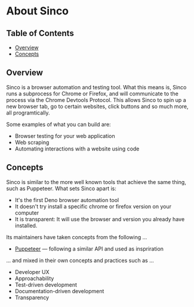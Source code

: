# About Sinco

## Table of Contents

* [Overview](#overview)
* [Concepts](#concepts)

## Overview

Sinco is a browser automation and testing tool. What this means is, Sinco runs a subprocess for Chrome or Firefox, and will communicate to the process via the Chrome Devtools Protocol. This allows Sinco to spin up a new browser tab, go to certain websites, click buttons and so much more, all programtically.

Some examples of what you can build are:

* Browser testing for your web application
* Web scraping
* Automating interactions with a website using code

## Concepts

Sinco is similar to the more well known tools that achieve the same thing, such as Puppeteer. What sets Sinco apart is:

- It's the first Deno browser automation tool
- It doesn't try install a specific chrome or firefox version on your computer
- It is transparent: It will use the browser and version you already have installed.

Its maintainers have taken concepts from the following ...

* [Puppeteer](https://pptr.dev/) — following a similar API and used as inspriration

... and mixed in their own concepts and practices such as ...

* Developer UX
* Approachability
* Test-driven development
* Documentation-driven development
* Transparency